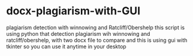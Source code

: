 # docx-plagiarism-with-GUI
plagiarism detection with winnowing and Ratcliff/Obershelp
this script is using python that detection plagiarism wih winnowing and ratcliff/obershelp, with two docx file to compare and this is using gui with tkinter so you can use it anytime in your desktop
